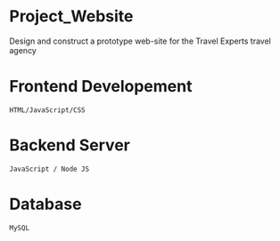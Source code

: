 # Project_Website
Design and construct a prototype web-site for the Travel Experts travel agency

# Frontend Developement 
    HTML/JavaScript/CSS 
# Backend Server 
    JavaScript / Node JS
# Database 
    MySQL


